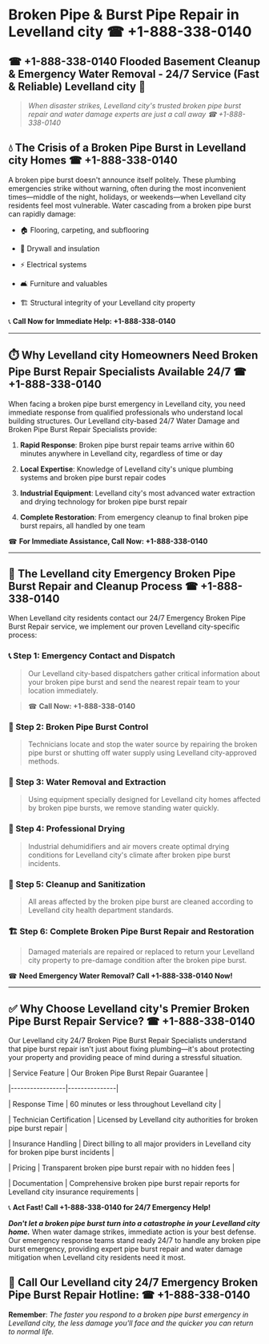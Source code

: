 # Broken Pipe & Burst Pipe Repair in Levelland city ☎ +1-888-338-0140  
## ☎ +1-888-338-0140 Flooded Basement Cleanup & Emergency Water Removal - 24/7 Service (Fast & Reliable) Levelland city 🚨  

> *When disaster strikes, Levelland city's trusted broken pipe burst repair and water damage experts are just a call away ☎ +1-888-338-0140*  

## 💧 The Crisis of a Broken Pipe Burst in Levelland city Homes ☎ +1-888-338-0140  

A broken pipe burst doesn't announce itself politely. These plumbing emergencies strike without warning, often during the most inconvenient times—middle of the night, holidays, or weekends—when Levelland city residents feel most vulnerable. Water cascading from a broken pipe burst can rapidly damage:  

* 🏠 Flooring, carpeting, and subflooring  
* 🧱 Drywall and insulation  
* ⚡ Electrical systems  
* 🛋️ Furniture and valuables  
* 🏗️ Structural integrity of your Levelland city property  

📞 **Call Now for Immediate Help: +1-888-338-0140**  

---  

## ⏱️ Why Levelland city Homeowners Need Broken Pipe Burst Repair Specialists Available 24/7 ☎ +1-888-338-0140  

When facing a broken pipe burst emergency in Levelland city, you need immediate response from qualified professionals who understand local building structures. Our Levelland city-based 24/7 Water Damage and Broken Pipe Burst Repair Specialists provide:  

1. **Rapid Response**: Broken pipe burst repair teams arrive within 60 minutes anywhere in Levelland city, regardless of time or day  
2. **Local Expertise**: Knowledge of Levelland city's unique plumbing systems and broken pipe burst repair codes  
3. **Industrial Equipment**: Levelland city's most advanced water extraction and drying technology for broken pipe burst repair  
4. **Complete Restoration**: From emergency cleanup to final broken pipe burst repairs, all handled by one team  

☎ **For Immediate Assistance, Call Now: +1-888-338-0140**  

---  

## 🔧 The Levelland city Emergency Broken Pipe Burst Repair and Cleanup Process ☎ +1-888-338-0140  

When Levelland city residents contact our 24/7 Emergency Broken Pipe Burst Repair service, we implement our proven Levelland city-specific process:  

### 📞 Step 1: Emergency Contact and Dispatch  
> Our Levelland city-based dispatchers gather critical information about your broken pipe burst and send the nearest repair team to your location immediately.  
> ☎ **Call Now: +1-888-338-0140**  

### 🚿 Step 2: Broken Pipe Burst Control  
> Technicians locate and stop the water source by repairing the broken pipe burst or shutting off water supply using Levelland city-approved methods.  

### 🌊 Step 3: Water Removal and Extraction  
> Using equipment specially designed for Levelland city homes affected by broken pipe bursts, we remove standing water quickly.  

### 💨 Step 4: Professional Drying  
> Industrial dehumidifiers and air movers create optimal drying conditions for Levelland city's climate after broken pipe burst incidents.  

### 🧼 Step 5: Cleanup and Sanitization  
> All areas affected by the broken pipe burst are cleaned according to Levelland city health department standards.  

### 🏗️ Step 6: Complete Broken Pipe Burst Repair and Restoration  
> Damaged materials are repaired or replaced to return your Levelland city property to pre-damage condition after the broken pipe burst.  

☎ **Need Emergency Water Removal? Call +1-888-338-0140 Now!**  

---  

## ✅ Why Choose Levelland city's Premier Broken Pipe Burst Repair Service? ☎ +1-888-338-0140  

Our Levelland city 24/7 Broken Pipe Burst Repair Specialists understand that pipe burst repair isn't just about fixing plumbing—it's about protecting your property and providing peace of mind during a stressful situation.  

| Service Feature | Our Broken Pipe Burst Repair Guarantee |  
|-----------------|---------------|  
| Response Time | 60 minutes or less throughout Levelland city |  
| Technician Certification | Licensed by Levelland city authorities for broken pipe burst repair |  
| Insurance Handling | Direct billing to all major providers in Levelland city for broken pipe burst incidents |  
| Pricing | Transparent broken pipe burst repair with no hidden fees |  
| Documentation | Comprehensive broken pipe burst repair reports for Levelland city insurance requirements |  

📞 **Act Fast! Call +1-888-338-0140 for 24/7 Emergency Help!**  

***Don't let a broken pipe burst turn into a catastrophe in your Levelland city home.*** When water damage strikes, immediate action is your best defense. Our emergency response teams stand ready 24/7 to handle any broken pipe burst emergency, providing expert pipe burst repair and water damage mitigation when Levelland city residents need it most.  

## 📱 Call Our Levelland city 24/7 Emergency Broken Pipe Burst Repair Hotline: ☎ +1-888-338-0140  

**Remember**: *The faster you respond to a broken pipe burst emergency in Levelland city, the less damage you'll face and the quicker you can return to normal life.*